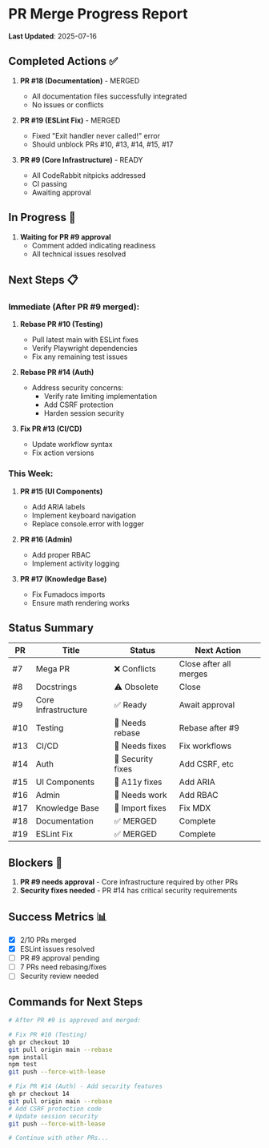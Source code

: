 # PR Merge Progress Report

**Last Updated**: 2025-07-16

## Completed Actions ✅

1. **PR #18 (Documentation)** - MERGED
   - All documentation files successfully integrated
   - No issues or conflicts

2. **PR #19 (ESLint Fix)** - MERGED
   - Fixed "Exit handler never called!" error
   - Should unblock PRs #10, #13, #14, #15, #17

3. **PR #9 (Core Infrastructure)** - READY
   - All CodeRabbit nitpicks addressed
   - CI passing
   - Awaiting approval

## In Progress 🔄

1. **Waiting for PR #9 approval**
   - Comment added indicating readiness
   - All technical issues resolved

## Next Steps 📋

### Immediate (After PR #9 merged):
1. **Rebase PR #10 (Testing)**
   - Pull latest main with ESLint fixes
   - Verify Playwright dependencies
   - Fix any remaining test issues

2. **Rebase PR #14 (Auth)**
   - Address security concerns:
     - Verify rate limiting implementation
     - Add CSRF protection
     - Harden session security

3. **Fix PR #13 (CI/CD)**
   - Update workflow syntax
   - Fix action versions

### This Week:
1. **PR #15 (UI Components)**
   - Add ARIA labels
   - Implement keyboard navigation
   - Replace console.error with logger

2. **PR #16 (Admin)**
   - Add proper RBAC
   - Implement activity logging

3. **PR #17 (Knowledge Base)**
   - Fix Fumadocs imports
   - Ensure math rendering works

## Status Summary

| PR | Title | Status | Next Action |
|----|-------|--------|-------------|
| #7 | Mega PR | ❌ Conflicts | Close after all merges |
| #8 | Docstrings | ⚠️ Obsolete | Close |
| #9 | Core Infrastructure | ✅ Ready | Await approval |
| #10 | Testing | 🔧 Needs rebase | Rebase after #9 |
| #13 | CI/CD | 🔧 Needs fixes | Fix workflows |
| #14 | Auth | 🔧 Security fixes | Add CSRF, etc |
| #15 | UI Components | 🔧 A11y fixes | Add ARIA |
| #16 | Admin | 🔧 Needs work | Add RBAC |
| #17 | Knowledge Base | 🔧 Import fixes | Fix MDX |
| #18 | Documentation | ✅ MERGED | Complete |
| #19 | ESLint Fix | ✅ MERGED | Complete |

## Blockers 🚧

1. **PR #9 needs approval** - Core infrastructure required by other PRs
2. **Security fixes needed** - PR #14 has critical security requirements

## Success Metrics 📊

- [x] 2/10 PRs merged
- [x] ESLint issues resolved
- [ ] PR #9 approval pending
- [ ] 7 PRs need rebasing/fixes
- [ ] Security review needed

## Commands for Next Steps

```bash
# After PR #9 is approved and merged:

# Fix PR #10 (Testing)
gh pr checkout 10
git pull origin main --rebase
npm install
npm test
git push --force-with-lease

# Fix PR #14 (Auth) - Add security features
gh pr checkout 14
git pull origin main --rebase
# Add CSRF protection code
# Update session security
git push --force-with-lease

# Continue with other PRs...
```